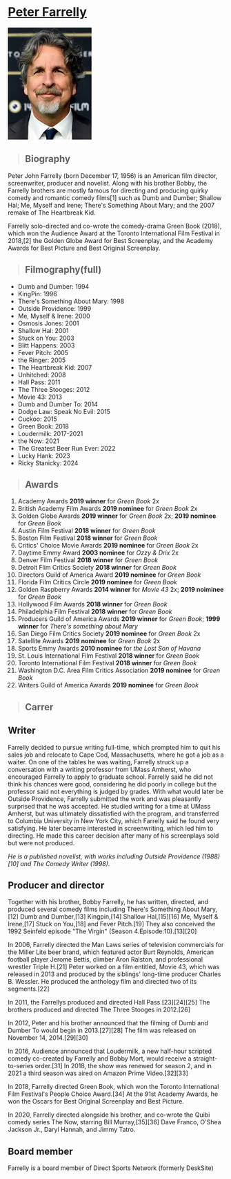 # [Peter Farrelly](./comedy.md)
![Peter Farelly](farelly.jpeg)
>## Biography 
Peter John Farrelly (born December 17, 1956) is an American film director, screenwriter, producer and novelist. Along with his brother Bobby, the Farrelly brothers are mostly famous for directing and producing quirky comedy and romantic comedy films[1] such as Dumb and Dumber; Shallow Hal; Me, Myself and Irene; There's Something About Mary; and the 2007 remake of The Heartbreak Kid.

Farrelly solo-directed and co-wrote the comedy-drama Green Book (2018), which won the Audience Award at the Toronto International Film Festival in 2018,[2] the Golden Globe Award for Best Screenplay, and the Academy Awards for Best Picture and Best Original Screenplay.


>## Filmography(full)
- Dumb and Dumber: 1994
- KingPin: 1996
- There's Something About Mary: 1998
- Outside Providence: 1999
- Me, Myself & Irene: 2000
- Osmosis Jones: 2001
- Shallow Hal: 2001
- Stuck on You: 2003
- Blitt Happens: 2003
- Fever Pitch: 2005
- the Ringer: 2005
- The Heartbreak Kid: 2007
- Unhitched: 2008
- Hall Pass: 2011
- The Three Stooges: 2012
- Movie 43: 2013
- Dumb and Dumber To: 2014
- Dodge Law: Speak No Evil: 2015
- Cuckoo: 2015
- Green Book: 2018
- Loudermilk: 2017-2021
- the Now: 2021
- The Greatest Beer Run Ever: 2022
- Lucky Hank: 2023
- Ricky Stanicky: 2024
  
>## Awards
1) Academy Awards **2019 winner** for *Green Book* 2x
2) British Academy Film Awards **2019 nominee** for *Green Book* 2x
3) Golden Globe Awards  **2019 winner** for *Green Book* 2x; **2019 nominee** for *Green Book*
4) Austin Film Festival **2018 winner** for *Green Book*
5) Boston Film Festival **2018 winner** for *Green Book*
6) Critics' Choice Movie Awards **2019 nominee** for *Green Book* 2x
7) Daytime Emmy Award **2003 nominee** for *Ozzy & Drix* 2x
8) Denver Film Festival **2018 winner** for *Green Book*
9) Detroit Flim Critics Society **2018 winner** for *Green Book*
10) Directors Guild of America Award **2019 nominee** for *Green Book*
11) Florida Film Critics Circle **2019 nominee** for *Green Book*
12) Golden Raspberry Awards **2014 winner** for *Movie 43* 2x; **2019 noiminee** for *Green Book* 
13) Hollywood Film Awards **2018 winner** for *Green Book*
14) Philadelphia Film Festival **2018 winner** for *Green Book*
15) Producers Guild of America Awards **2019 winner** for *Green Book*; **1999 winner** for *There's something about Mary*
16) San Diego Film Critics Society **2019 nominee** for *Green Book* 2x
17) Satellite Awards **2019 nominee** for *Green Book* 2x
18) Sports Emmy Awards **2010 nominee** for *the Lost Son of Havana*
19) St. Louis International Film Festival **2018 winner** for *Green Book*
20) Toronto International Film Festival **2018 winner** for *Green Book*
21) Washington D.C. Area Film Critics Association **2019 nominee** for *Green Book*
22) Writers Guild of America Awards **2019 nominee** for *Green Book*

>## Carrer 
## Writer
Farrelly decided to pursue writing full-time, which prompted him to quit his sales job and relocate to Cape Cod, Massachusetts, where he got a job as a waiter. On one of the tables he was waiting, Farrelly struck up a conversation with a writing professor from UMass Amherst, who encouraged Farrelly to apply to graduate school. Farrelly said he did not think his chances were good, considering he did poorly in college but the professor said not everything is judged by grades. With what would later be Outside Providence, Farrelly submitted the work and was pleasantly surprised that he was accepted. He studied writing for a time at UMass Amherst, but was ultimately dissatisfied with the program, and transferred to Columbia University in New York City, which Farrelly said he found very satisfying. He later became interested in screenwriting, which led him to directing. He made this career decision after many of his screenplays sold but were not produced.

*He is a published novelist, with works including Outside Providence (1988)[10] and The Comedy Writer (1998).*

## Producer and director
Together with his brother, Bobby Farrelly, he has written, directed, and produced several comedy films including There's Something About Mary,[12] Dumb and Dumber,[13] Kingpin,[14] Shallow Hal,[15][16] Me, Myself & Irene,[17] Stuck on You,[18] and Fever Pitch.[19] They also conceived the 1992 Seinfeld episode "The Virgin" (Season 4.Episode:10).[13][20]

In 2006, Farrelly directed the Man Laws series of television commercials for the Miller Lite beer brand, which featured actor Burt Reynolds, American football player Jerome Bettis, climber Aron Ralston, and professional wrestler Triple H.[21]
Peter worked on a film entitled, Movie 43, which was released in 2013 and produced by the siblings' long-time producer Charles B. Wessler. He produced the anthology film and directed two of its segments.[22]

In 2011, the Farrellys produced and directed Hall Pass.[23][24][25]
The brothers produced and directed The Three Stooges in 2012.[26]

In 2012, Peter and his brother announced that the filming of Dumb and Dumber To would begin in 2013.[27][28] The film was released on November 14, 2014.[29][30]

In 2016, Audience announced that Loudermilk, a new half-hour scripted comedy co-created by Farrelly and Bobby Mort, would receive a straight-to-series order.[31] In 2018, the show was renewed for season 2, and in 2021 a third season was aired on Amazon Prime Video.[32][33]

In 2018, Farrelly directed Green Book, which won the Toronto International Film Festival's People Choice Award.[34] At the 91st Academy Awards, he won the Oscars for Best Original Screenplay and Best Picture.

In 2020, Farrelly directed alongside his brother, and co-wrote the Quibi comedy series The Now, starring Bill Murray,[35][36] Dave Franco, O'Shea Jackson Jr., Daryl Hannah, and Jimmy Tatro.

## Board member
Farrelly is a board member of Direct Sports Network (formerly DeskSite)
